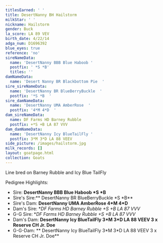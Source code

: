 ```yaml
---
titlesEarned: ' '
title: DesertNanny BH Hailstorm
milkStar: ' '
nickname: Hailstorm
gender: Buck
la_score: LA 89 VEV
birth_date: 4/22/14
adga_num: D1696392
blue_eyes: true
reference: 'no'
sireNameData:
  name: 'DesertNanny BBB Blue Haboob '
  postfix: ' *S *B'
  titles: ''
damNameData:
  name: 'Desert Nanny BR Blackbottom Pie  '
sire_sireNameData:
  name: 'DesertNanny BR BlueBerryBuckle  '
  postfix: '*S *B  '
sire_damNameData:
  name: 'DesertNanny UMA AmberRose  '
  postfix: '4*M 4*D  '
dam_sireNameData:
  name: DF Farms HD Barney Rubble
  postfix: +*S +B LA 87 VVV
dam_damNameData:
  name: 'DesertNanny Icy BlueTailFly '
  postfix: 3*M 3*D LA 88 VEEV
side_picture: /images/hailstorm.jpg
milk_records: []
layout: goatpage.html
collection: Goats
---
```

Line bred on Barney Rubble and Icy Blue TailFly

Pedigree Highlights:

* Sire: **DesertNanny BBB Blue Haboob \*S \*B**
* Sire's Sire:** DesertNanny BR BlueBerryBuckle \*S \*B**
* Sire's Dam: **DesertNanny UMA AmberRose 4\*M 4\*D**
* Dam's Sire: **DF Farms HD Barney Rubble +*S +B LA 87 VVV**
* G-G Sire: **DF Farms HD Barney Rubble +*S +B LA 87 VVV**
* Dam's Dam: **DesertNanny Icy BlueTailFly 3\*M 3\*D LA 88 VEEV 3 x Reserve CH Jr. Doe**
* G-G-Dam: ** DesertNanny Icy BlueTailFly 3\*M 3\*D LA 88 VEEV 3 x Reserve CH Jr. Doe**
